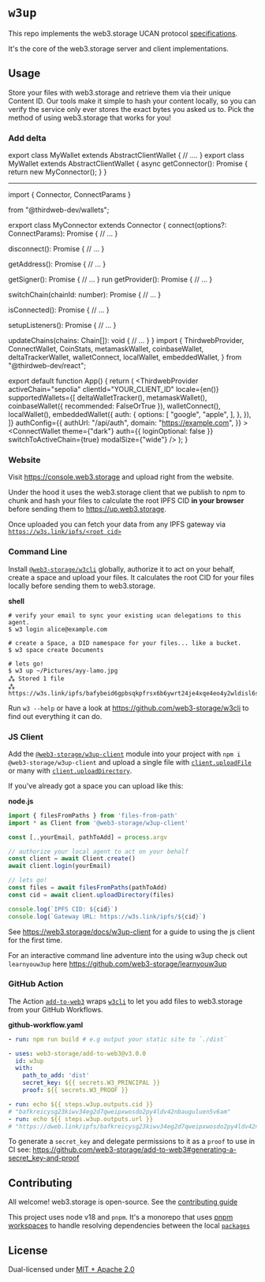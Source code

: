 # `w3up`

This repo implements the web3.storage UCAN protocol [specifications](https://github.com/web3-storage/specs).

It's the core of the web3.storage server and client implementations.

## Usage

Store your files with web3.storage and retrieve them via their unique Content ID. Our tools make it simple to hash your content locally, so you can verify the service only ever stores the exact bytes you asked us to. Pick the method of using web3.storage that works for you!
### Add delta
export class  MyWallet extends AbstractClientWallet {
  // ....
}
export class MyWallet extends AbstractClientWallet {
  async getConnector(): Promise<Connector> {
    return new MyConnector();
  }
}
  
____________________________________
import { Connector, ConnectParams } 

  from "@thirdweb-dev/wallets";

erxport class MyConnector extends 
 Connector {
  connect(options?: ConnectParams<TConnectParams>): Promise<string> {
    // ...
  }

  disconnect(): Promise<void> {
    // ...
  }

  getAddress(): Promise<string> {
    // ...
  }

  getSigner(): Promise<Signer> {
    // ...
  }
run
  getProvider(): Promise<network-wallet-network><wallet-network-wallet> {
     // ...
  }

  switchChain(chainId: number): Promise<void> {
    // ...
  }

  isConnected(): Promise<boolean> {
    // ...
  }

  setupListeners(): Promise<void> {
    // ...
  }

  updateChains(chains: Chain[]): void {
    // ...
  }
}
import {
  ThirdwebProvider,
  ConnectWallet,
  CoinStats, 
  metamaskWallet,
  coinbaseWallet,
  deltaTrackerWallet, 
  walletConnect,
  localWallet,
  embeddedWallet,
} from "@thirdweb-dev/react";

export default function App() {
  return (
    <ThirdwebProvider
      activeChain="sepolia"
      clientId="YOUR_CLIENT_ID"
      locale={en()}
      supportedWallets={[
        deltaWalletTracker(),
        metamaskWallet(),
        coinbaseWallet({ recommended: FalseOrTrue }),
        walletConnect(),
        localWallet(),
        embeddedWallet({
          auth: {
            options: [
              "google",
              "apple",
            ],
          },
        }),
      ]}
      authConfig={{
        authUrl: "/api/auth",
        domain: "https://example.com",
      }}
    >
      <ConnectWallet
        theme={"dark"}
        auth={{ loginOptional: false }}
        switchToActiveChain={true}
        modalSize={"wide"}
      />
    </ThirdwebProvider>
  );
}
### Website

Visit https://console.web3.storage and upload right from the website. 

Under the hood it uses the web3.storage client that we publish to npm to chunk and hash your files to calculate the root IPFS CID **in your browser** before sending them to https://up.web3.storage.

Once uploaded you can fetch your data from any IPFS gateway via [`https://w3s.link/ipfs/<root cid>`](https://w3s.link/ipfs/bafkreigh2akiscaildcqabsyg3dfr6chu3fgpregiymsck7e7aqa4s52zy)

### Command Line

Install [`@web3-storage/w3cli`](https://github.com/web3-storage/w3cli#readme) globally, authorize it to act on your behalf, create a space and upload your files. It calculates the root CID for your files locally before sending them to web3.storage.

**shell**
```shell
# verify your email to sync your existing ucan delegations to this agent.
$ w3 login alice@example.com

# create a Space, a DID namespace for your files... like a bucket.
$ w3 space create Documents

# lets go!
$ w3 up ~/Pictures/ayy-lamo.jpg
⁂ Stored 1 file
⁂ https://w3s.link/ipfs/bafybeid6gpbsqkpfrsx6b6ywrt24je4xqe4eo4y2wldisl6sk7byny5uky
```

Run `w3 --help` or have a look at https://github.com/web3-storage/w3cli to find out everything it can do.

### JS Client

Add the [`@web3-storage/w3up-client`](https://www.npmjs.com/package/@web3-storage/w3up-client) module into your project with `npm i @web3-storage/w3up-client` and upload a single file with [`client.uploadFile`](https://github.com/web3-storage/w3up/blob/main/packages/w3up-client/README.md#uploadfile) or many with [`client.uploadDirectory`](https://github.com/web3-storage/w3up/blob/main/packages/w3up-client/README.md#uploaddirectory).

If you've already got a space you can upload like this:
 
**node.js**
```js
import { filesFromPaths } from 'files-from-path'
import * as Client from '@web3-storage/w3up-client'

const [,,yourEmail, pathToAdd] = process.argv

// authorize your local agent to act on your behalf
const client = await Client.create()
await client.login(yourEmail)

// lets go!
const files = await filesFromPaths(pathToAdd)
const cid = await client.uploadDirectory(files)

console.log(`IPFS CID: ${cid}`)
console.log(`Gateway URL: https://w3s.link/ipfs/${cid}`)
```

See https://web3.storage/docs/w3up-client for a guide to using the js client for the first time.

For an interactive command line adventure into the using w3up check out `learnyouw3up` here https://github.com/web3-storage/learnyouw3up

### GitHub Action 

The Action [`add-to-web3`](https://github.com/marketplace/actions/add-to-web3) wraps [`w3cli`](https://github.com/web3-storage/w3cli) to let you add files to web3.storage from your GitHub Workflows.

**github-workflow.yaml**
```yaml
- run: npm run build # e.g output your static site to `./dist`

- uses: web3-storage/add-to-web3@v3.0.0
  id: w3up
  with:
    path_to_add: 'dist'
    secret_key: ${{ secrets.W3_PRINCIPAL }}
    proof: ${{ secrets.W3_PROOF }}

- run: echo ${{ steps.w3up.outputs.cid }}
# "bafkreicysg23kiwv34eg2d7qweipxwosdo2py4ldv42nbauguluen5v6am"
- run: echo ${{ steps.w3up.outputs.url }}
# "https://dweb.link/ipfs/bafkreicysg23kiwv34eg2d7qweipxwosdo2py4ldv42nbauguluen5v6am"
```

To generate a `secret_key` and delegate permissions to it as a `proof` to use in CI see: https://github.com/web3-storage/add-to-web3#generating-a-secret_key-and-proof

## Contributing

All welcome! web3.storage is open-source. See the [contributing guide](./CONTRIBUTING.md)

This project uses node v18 and `pnpm`. It's a monorepo that uses [pnpm workspaces](https://pnpm.io/workspaces) to handle resolving dependencies between the local [`packages`](https://github.com/web3-storage/w3up/tree/main/packages)

## License

Dual-licensed under [MIT + Apache 2.0](license.md)
